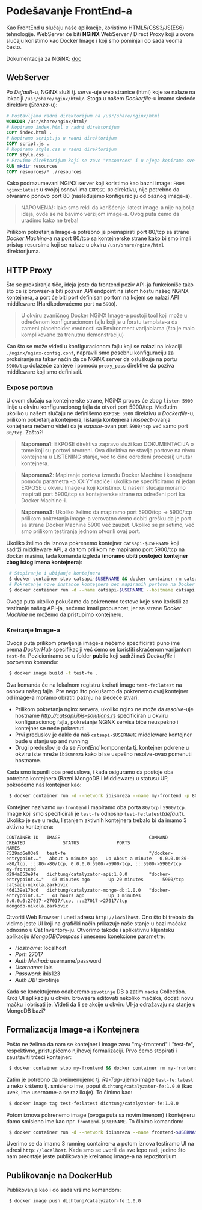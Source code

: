 # Podešavanje FrontEnd-a

Kao FrontEnd u slučaju naše aplikacije, koristimo HTML5/CSS3/JS(ES6) tehnologije. WebServer će biti **NGiNX** WebServer / Direct Proxy koji u ovom slučaju koristimo kao Docker Image i koji smo pominjali do sada veoma često.

Dokumentacija za NGiNX: [doc](http://nginx.org/en/docs/)

## WebServer
Po _Default_-u, NGiNX služi tj. _serve_-uje web stranice (html) koje se nalaze na lokaciji `/usr/share/nginx/html/`. Stoga u našem _Dockerfile_-u imamo sledeće direktive (_Stanza_-u):
```Dockerfile
# Postavljamo radni direktorijum na /usr/share/nginx/html
WORKDIR /usr/share/nginx/html/
# Kopiramo index.html u radni direktorijum
COPY index.html .
# Kopiramo script.js u radni direktorijum
COPY script.js .
# Kopiramo style.css u radni direktorijum
COPY style.css .
# Pravimo direktorijum koji se zove "resources" i u njega kopiramo sve frontend resurse (slike, logoe, ikonice)
RUN mkdir resources
COPY resources/* ./resources
```

Kako podrazumevani NGiNX server koji koristimo kao bazni image: `FROM nginx:latest` u svojoj osnovi ima `EXPOSE 80` direktivu, nije potrebno da otvaramo ponovo port 80 (nasleđujemo konfiguraciju od baznog image-a).
>NAPOMENA!: Iako smo rekli da korišćenje :latest image-a nije najbolja ideja, ovde se ne bavimo verzijom image-a. Ovog puta ćemo da uradimo kako ne treba!

Prilikom pokretanja Image-a potrebno je premapirati port 80/tcp sa strane _Docker Machine_-a na port 80/tcp sa kontejnerske strane kako bi smo imali pristup resursima koji se nalaze u okviru `/usr/share/nginx/html` direktorijuma.

## HTTP Proxy

Što se proksiranja tiče, ideja jeste da frontend poziv API-ja funkcioniše tako što će iz browser-a biti pozvan API endpoint na istom hostu našeg NGiNX kontejnera, a port će biti port definisan portom na kojem se nalazi API middleware (Hardkodovaćemo port na `5900`).

> U okviru zvaničnog Docker NGiNX Image-a postoji tool koji može u određenom konfiguracionom fajlu koji je u foratu template-a da zameni placeholder vrednosti sa Environment varijablama (što je malo komplikovano za trenutnu demonstraciju)

Kao što se može videti u konfiguracionom fajlu koji se nalazi na lokaciji `./nginx/nginx-config.conf`, napravili smo posebnu konfiguraciju za proksiranje na takav način da će NGiNX server da osluškuje na portu `5900/tcp` dolazeće zahteve i pomoću `proxy_pass` direktive da poziva middleware koji smo definisali.

### Expose portova
U ovom slučaju sa kontejnerske strane, NGiNX proces će zbog `listen 5900` linije u okviru konfiguracionog fajla da otvori port 5900/tcp. Međutim ukoliko u našem slučaju ne definišemo `EXPOSE 5900` direktivu u _Dockerfile_-u, prilikom pokretanja kontejnera, listanja kontejnera i _inspect_-ovanja kontejnera nećemo videti da je _expose_-ovan port `5900/tcp` već samo port `80/tcp`. Zašto?!

> **Napomena1**: EXPOSE direktiva zapravo služi kao DOKUMENTACIJA o tome koji su portovi otvoreni. Ova direktiva ne stavlja portove na nivou kontejnera u LISTENING stanje, već to čine određeni proces(i) unutar kontejnera.

> **Napomena2**: Mapiranje portova između Docker Machine i kontejnera pomoću parametra -p XX:YY radiće i ukoliko ne specificiramo ni jedan EXPOSE u okviru Image-a koji koristimo. U našem slučaju moramo mapirati port 5900/tcp sa kontejnerske strane na određeni port ka Docker Machine-i.

> **Napomena3**: Ukoliko želimo da mapiramo port 5900/tcp &rarr; 5900/tcp prilikom pokretanja image-a verovatno ćemo dobiti grešku da je port sa strane Docker Machine 5900 već zauzet. Ukoliko se prisetimo, već smo prilikom testiranja jednom otvorili ovaj port.

Ukoliko želimo da iznova pokrenemo kontejner `catsapi-$USERNAME` koji sadrži middleware API, a da tom prilikom ne mapiramo port 5900/tcp na docker mašinu, tada komanda izgleda (**moramo ubiti postojeći kontejner zbog istog imena kontejnera**):
```bash
 # Stopiranje i ubijanje kontejnera
 $ docker container stop catsapi-$USERNAME && docker container rm catsapi-$USERNAME
 # Pokretanje nove instance kontejnera bez mapiranih portova na Docker Machine-u
 $ docker container run -d --name catsapi-$USERNAME --hostname catsapi.ibis-solutions.rs --network ibismreza dichtung/catalyzator-api:1.0.0
```

Ovoga puta ukoliko pokušamo da pokrenemo testove koje smo koristili za testiranje našeg API-ja, nećemo imati propusnost, jer sa strane _Docker Machine_ ne možemo da pristupimo kontejneru.

### Kreiranje Image-a

Ovoga puta prilikom pravljenja image-a nećemo specificirati puno ime prema _DockerHub_ specifikaciji već ćemo se koristiti skraćenom varijantom `test-fe`. Pozicioniramo se u folder **public** koji sadrži naš _Dockerfile_ i pozovemo komandu:
```bash
 $ docker image build -t test-fe .
```
Ova komanda će na lokalnom registru kreirati image `test-fe:latest` na osnovu našeg fajla. Pre nego što pokušamo da pokrenemo ovaj kontejner od image-a moramo obratiti pažnju na sledeće stvari:

* Prilikom pokretanja nginx servera, ukoliko nginx ne može da _resolve_-uje hostname _http://catsapi.ibis-solutions.rs_ specificiran u okviru konfiguracionog fajla, pokretanje NGiNX servisa biće neuspešno i kontejner se neće pokrenuti.
* Prvi preduslov je dakle da naš `catsapi-$USERNAME` middleware kontejner bude u stanju up and running
* Drugi preduslov je da se _FrontEnd_ komponenta tj. kontejner pokrene u okviru iste mreže `ibismreza` kako bi se uspešno resolve-ovao pomenuti hostname.

Kada smo ispunili oba preduslova, i kada osiguramo da postoje oba potrebna kontejnera (Bazni MongoDB i Middleware) u statusu UP, pokrećemo naš kontejner kao:
```bash
 $ docker container run -d --network ibismreza --name my-frontend -p 80:80 -p 5900:5900 test-fe
```
Kontejner nazivamo `my-frontend` i mapiramo oba porta `80/tcp` i `5900/tcp`. Image koji smo specificirali je `test-fe` odnosno `test-fe:latest`(_default_). Ukoliko je sve u redu, listanjem aktivnih kontejnera trebalo bi da imamo 3 aktivna kontejnera:
```text
CONTAINER ID   IMAGE                                 COMMAND                  CREATED              STATUS              PORTS                                                                          NAMES
7529ad6e03e9   test-fe                               "/docker-entrypoint.…"   About a minute ago   Up About a minute   0.0.0.0:80->80/tcp, :::80->80/tcp, 0.0.0.0:5900->5900/tcp, :::5900->5900/tcp   my-frontend
d294a053e9fe   dichtung/catalyzator-api:1.0.0        "docker-entrypoint.s…"   43 minutes ago       Up 20 minutes       5900/tcp                                                                       catsapi-nikola.zarkovic
46d139e17bc6   dichtung/catalyzator-mongo-db:1.0.0   "docker-entrypoint.s…"   41 hours ago         Up 3 minutes        0.0.0.0:27017->27017/tcp, :::27017->27017/tcp                                  mongodb-nikola.zarkovic
```

Otvoriti Web Browser i uneti adresu `http://localhost`. Ono što bi trebalo da vidimo jeste UI koji na grafički način prikazuje naše stanje u bazi mačaka odnosno u Cat Inventory-ju. Otvorimo takođe i aplikativnu klijentsku aplikaciju _MongoDBCompass_ i unesemo konekcione parametre:
* _Hostname:_ localhost
* _Port:_ 27017
* _Auth Method:_ username/password
* _Username:_ ibis
* _Password:_ ibis123
* _Auth DB:_ zivotinje

Kada se konektujemo odaberemo `zivotinje` DB a zatim `macke` Collection. Kroz UI aplikaciju u okviru browsera editovati nekoliko mačaka, dodati novu mačku i obrisati je. Videti da li se akcije u okviru UI-ja odražavaju na stanje u MongoDB bazi?


## Formalizacija Image-a i Kontejnera
Pošto ne želimo da nam se kontejner i image zovu "my-frontend" i "test-fe", respektivno, pristupićemo njihovoj formalizaciji.
Prvo ćemo stopirati i zaustaviti trčeći kontejner:
```bash
 $ docker container stop my-frontend && docker container rm my-frontend
```

Zatim je potrebno da preimenujemo tj. _Re-Tag_-ujemo image `test-fe:latest` u neko kršteno tj. smisleno ime, poput `dichtung/catalyzator-fe:1.0.0` (kao uvek, ime username-a se razlikuje). To činimo kao:
```bash
 $ docker image tag test-fe:latest dichtung/catalyzator-fe:1.0.0
```

Potom iznova pokrenemo image (ovoga puta sa novim imenom) i kontejneru damo smisleno ime kao npr. `frontend-$USERNAME`. To činimo komandom:
```bash
 $ docker container run -d --network ibismreza --name frontend-$USERNAME -p 80:80 -p 5900:5900 dichtung/catalyzator-fe:1.0.0
```

Uverimo se da imamo 3 running container-a a potom iznova testiramo UI na adresi `http://localhost`. Kada smo se uverili da sve lepo radi, jedino što nam preostaje jeste publikovanje kreiranog image-a na repozitorijum.

## Publikovanje na DockerHub
Publikovanje kao i do sada vršimo komandom:
```bash
 $ docker image push dichtung/catalyzator-fe:1.0.0
```
